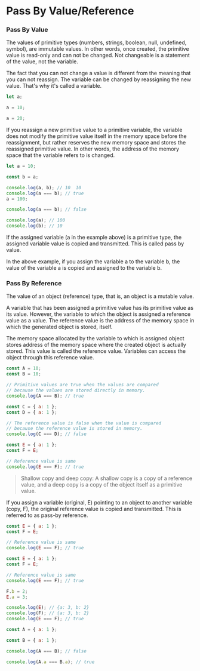 # Pass By Value/Reference

### Pass By Value

The values of primitive types \(numbers, strings, boolean, null, undefined, symbol\), are immutable values. In other words, once created, the primitive value is read-only and can not be changed. Not changeable is a statement of the value, not the variable.

The fact that you can not change a value is different from the meaning that you can not reassign. The variable can be changed by reassigning the new value. That's why it's called a variable.

```javascript
let a;

a = 10;

a = 20;
```

If you reassign a new primitive value to a primitive variable, the variable does not modify the primitive value itself in the memory space before the reassignment, but rather reserves the new memory space and stores the reassigned primitive value. In other words, the address of the memory space that the variable refers to is changed.

```javascript
let a = 10;

const b = a;

console.log(a, b); // 10  10
console.log(a === b); // true
a = 100;

console.log(a === b); // false

console.log(a); // 100
console.log(b); // 10
```

If the assigned variable \(a in the example above\) is a primitive type, the assigned variable value is copied and transmitted. This is called pass by value.

In the above example, if you assign the variable a to the variable b, the value of the variable a is copied and assigned to the variable b.



### Pass By Reference

The value of an object \(reference\) type, that is, an object is a mutable value.

A variable that has been assigned a primitive value has its primitive value as its value. However, the variable to which the object is assigned a reference value as a value. The reference value is the address of the memory space in which the generated object is stored, itself.

The memory space allocated by the variable to which is assigned object stores address of the memory space where the created object is actually stored. This value is called the reference value. Variables can access the object through this reference value.

```javascript
const A = 10;
const B = 10;

// Primitive values are true when the values are compared
// because the values are stored directly in memory.
console.log(A === B); // true

const C = { a: 1 };
const D = { a: 1 };

// The reference value is false when the value is compared
// because the reference value is stored in memory.
console.log(C === D); // false

const E = { a: 1 };
const F = E;

// Reference value is same
console.log(E === F); // true
```

> Shallow copy and deep copy: A shallow copy is a copy of a reference value, and a deep copy is a copy of the object itself as a primitive value.

If you assign a variable \(original, E\) pointing to an object to another variable \(copy, F\), the original reference value is copied and transmitted. This is referred to as pass-by reference.

```javascript
const E = { a: 1 };
const F = E;

// Reference value is same
console.log(E === F); // true
```

```javascript
const E = { a: 1 };
const F = E;

// Reference value is same
console.log(E === F); // true

F.b = 2;
E.a = 3;

console.log(E); // {a: 3, b: 2}
console.log(F); // {a: 3, b: 2}
console.log(E === F); // true
```

```javascript
const A = { a: 1 };

const B = { a: 1 };

console.log(A === B); // false

console.log(A.a === B.a); // true
```

